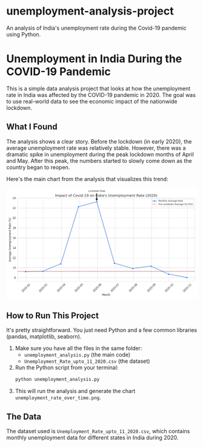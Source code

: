 # unemployment-analysis-project
An analysis of India's unemployment rate during the Covid-19 pandemic using Python.
# Unemployment in India During the COVID-19 Pandemic

This is a simple data analysis project that looks at how the unemployment rate in India was affected by the COVID-19 pandemic in 2020. The goal was to use real-world data to see the economic impact of the nationwide lockdown.

## What I Found

The analysis shows a clear story. Before the lockdown (in early 2020), the average unemployment rate was relatively stable. However, there was a dramatic spike in unemployment during the peak lockdown months of April and May. After this peak, the numbers started to slowly come down as the country began to reopen.

Here's the main chart from the analysis that visualizes this trend:

![Unemployment Rate Over Time](unemployment_rate_over_time.png)

## How to Run This Project

It's pretty straightforward. You just need Python and a few common libraries (pandas, matplotlib, seaborn).

1.  Make sure you have all the files in the same folder:
    * `unemployment_analysis.py` (the main code)
    * `Unemployment_Rate_upto_11_2020.csv` (the dataset)
2.  Run the Python script from your terminal:
    ```bash
    python unemployment_analysis.py
    ```
3.  This will run the analysis and generate the chart `unemployment_rate_over_time.png`.

## The Data

The dataset used is `Unemployment_Rate_upto_11_2020.csv`, which contains monthly unemployment data for different states in India during 2020.
